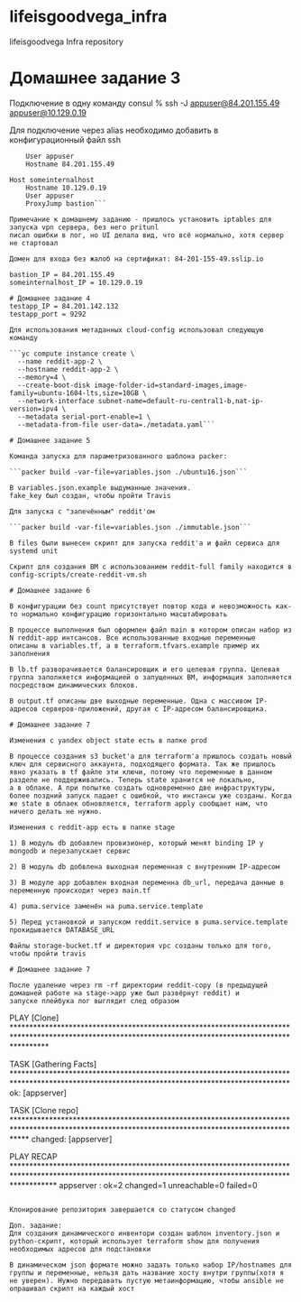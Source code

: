 # lifeisgoodvega_infra
lifeisgoodvega Infra repository


# Домашнее задание 3
Подключение в одну команду
consul % ssh -J appuser@84.201.155.49 appuser@10.129.0.19

Для подключение через alias необходимо добавить в конфигурационный файл ssh
```Host bastion
	User appuser
	Hostname 84.201.155.49

Host someinternalhost
	Hostname 10.129.0.19
	User appuser
	ProxyJump bastion```

Примечание к домашнему заданию - пришлось установить iptables для запуска vpn сервера, без него pritunl
писал ошибки в лог, но UI делала вид, что всё нормально, хотя сервер не стартовал

Домен для входа без жалоб на сертификат: 84-201-155-49.sslip.io

bastion_IP = 84.201.155.49
someinternalhost_IP = 10.129.0.19

# Домашнее задание 4
testapp_IP = 84.201.142.132
testapp_port = 9292

Для использования метаданных cloud-config использовал следующую команду

```yc compute instance create \
  --name reddit-app-2 \
  --hostname reddit-app-2 \
  --memory=4 \
  --create-boot-disk image-folder-id=standard-images,image-family=ubuntu-1604-lts,size=10GB \
  --network-interface subnet-name=default-ru-central1-b,nat-ip-version=ipv4 \
  --metadata serial-port-enable=1 \
  --metadata-from-file user-data=./metadata.yaml```

# Домашнее задание 5

Команда запуска для параметризованного шаблона packer:

```packer build -var-file=variables.json ./ubuntu16.json```

В variables.json.example выдуманные значения.
fake_key был создан, чтобы пройти Travis

Для запуска с "запечённым" reddit'ом

```packer build -var-file=variables.json ./immutable.json```

В files были вынесен скрипт для запуска reddit'а и файл сервиса для systemd unit

Скрипт для создания ВМ с использованием reddit-full family находится в config-scripts/create-reddit-vm.sh

# Домашнее задание 6

В конфигурации без count присутствует повтор кода и невозможность как-то нормально конфигурацию горизонтально масштабировать

В процессе выполнения был оформлен файл main в котором описан набор из N reddit-app интсансов. Все использованные входные переменные
описаны в variables.tf, а в terraform.tfvars.example пример их заполнения

В lb.tf разворачивается балансировщик и его целевая группа. Целевая группа заполняется информацией о запущенных ВМ, информация заполняется
посредством динамических блоков.

В output.tf описаны две выходные переменные. Одна с массивом IP-адресов серверов-приложений, другая с IP-адресом балансировщика.

# Домашнее задание 7

Изменения с yandex object state есть в папке prod

В процессе создания s3 bucket'а для terraform'а пришлось создать новый ключ для сервисного аккаунта, подходящего формата. Так же пришлось
явно указать в tf файле эти ключи, потому что переменные в данном разделе не поддерживались. Теперь state хранится не локально,
а в облаке. А при попытке создать одновременно две инфраструктуры, более поздний запуск падает с ошибкой, что инстансы уже созданы. Когда же state в облаек обновляется, terraform apply сообщает нам, что ничего делать не нужно.

Изменения с reddit-app есть в папке stage

1) В модуль db добавлен провизионер, который менят binding IP у mongodb и перезапускает сервис

2) В модуль db добвлена выходная переменная с внутренним IP-адресом

3) В модуле app добавлен входная переменна db_url, передача данные в переменную происходит через main.tf

4) puma.service заменён на puma.service.template

5) Перед установкой и запуском reddit.service в puma.service.template прокидывается DATABASE_URL

Файлы storage-bucket.tf и директория vpc созданы только для того, чтобы пройти travis

# Домашнее задание 7

После удаление через rm -rf директории reddit-copy (в предыдущей домашней работе на stage->app уже был развёрнут reddit) и
запуске плейбука лог выглядит след образом

```
PLAY [Clone] ********************************************************************************************************************************************************

TASK [Gathering Facts] **********************************************************************************************************************************************
ok: [appserver]

TASK [Clone repo] ***************************************************************************************************************************************************
changed: [appserver]

PLAY RECAP **********************************************************************************************************************************************************
appserver                  : ok=2    changed=1    unreachable=0    failed=0
```

Клонирование репозитория завершается со статусом changed

Доп. задание:
Для создания динамического инвентори создан шаблон inventory.json и python-скрипт, который использует terraform show для получения
необходимых адресов для подстановки

В динамическом json формате можно задать только набор IP/hostnames для группы и переменные, нельзя дать название хосту внутри группы(хотя я не уверен). Нужно передавать пустую метаинформацию, чтобы ansible не опрашивал скрипт на каждый хост
